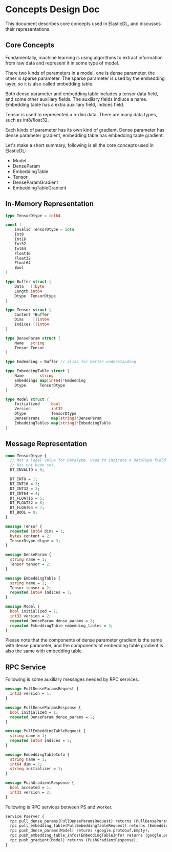 # Concepts Design Doc

This document describes core concepts used in ElasticDL, and discusses their representations.

## Core Concepts

Fundamentally, machine learning is using algorithms to extract information from raw data and represent it in some type of model.

There two kinds of parameters in a model, one is dense parameter, the other is sparse parameter. The sparse parameter is used by the embedding layer, so it is also called embedding table.

Both dense parameter and embedding table includes a tensor data field, and some other auxiliary fields. The auxiliary fields indluce a name. Embedding table has a extra auxiliary field, indices field.

Tensor is used to represented a n-dim data. There are many data types, such as int8/float32.

Each kinds of parameter has its own kind of gradient. Dense parameter has dense parameter gradient, embedding table has embedding table gradient.

Let's make a short summary, following is all the core concepts used in ElasticDL:

- Model
- DenseParam
- EmbeddingTable
- Tensor
- DenseParamGradient
- EmbeddingTableGradient

## In-Memory Representation

```go
type TensorDtype = int64

const (
    Invalid TensorDtype = iota
    Int8 
    Int16
    Int32
    Int64
    Float16
    Float32
    Float64
    Bool
)

type Buffer struct {
    Data   []byte
    Length int64
    Dtype  TensorDtype
}

type Tensor struct {
    Content *Buffer
    Dims    []int64
    Indices []int64
}

type DenseParam struct {
    Name   string
    Tensor Tensor
}

type Emdedding = Buffer // alias for better understanding

type EmbeddingTable struct {
    Name       string
    Embeddings map[int64]*Emdedding
    Dtype      TensorDtype
}

type Model struct {
    Initialized     bool
    Version         int32
    Dtype           TensorDtype
    DenseParams     map[string]*DenseParam
    EmbeddingTables map[string]*EmbeddingTable
}
```


## Message Representation

```proto
enum TensorDtype {
  // Not a legal value for DataType. Used to indicate a DataType field
  // has not been set.
  DT_INVALID = 0;

  DT_INT8 = 1;
  DT_INT16 = 2;
  DT_INT32 = 3;
  DT_INT64 = 4;
  DT_FLOAT16 = 5;
  DT_FLOAT32 = 6;
  DT_FLOAT64 = 7;
  DT_BOOL = 8;
}

message Tensor {
  repeated int64 dims = 1;
  bytes content = 2;
  TensorDtype dtype = 3;
}

message DenseParam {
  string name = 1;
  Tensor tensor = 2;
}

message EmbeddingTable {
  string name = 1;
  Tensor tensor = 2;
  repeated int64 indices = 3;
}

message Model {
  bool initialized = 1;
  int32 version = 2;
  repeated DenseParam dense_params = 3;
  repeated EmbeddingTable embedding_tables = 4;
}
```

Please note that the components of dense parameter gradient is the same with dense parameter, and the components of embedding table gradient is also the same with embedding table.


## RPC Service

Following is some auxiliary messages needed by RPC services.

```proto
message PullDenseParamsRequest {
  int32 version = 1;
}

message PullDenseParamsResponse {
  bool initialized = 1;
  repeated DenseParam dense_params = 2;
}

message PullEmbeddingTableRequest {
  string name = 1;
  repeated int64 indices = 2;
}

message EmbeddingTableInfo {
  string name = 1;
  int64 dim = 2;
  string initializer = 3;
}

message PushGradientResponse {
  bool accepted = 1;
  int32 version = 2;
}
```

Following is RPC services between PS and worker.

```proto
service Pserver {
  rpc pull_dense_params(PullDenseParamsRequest) returns (PullDenseParamsResponse);
  rpc pull_embedding_table(PullEmbeddingTableRequest) returns (EmbeddingTable);
  rpc push_dense_params(Model) returns (google.protobuf.Empty);
  rpc push_embedding_table_infos(EmbeddingTableInfo) returns (google.protobuf.Empty);
  rpc push_gradient(Model) returns (PushGradientResponse);
}
```
